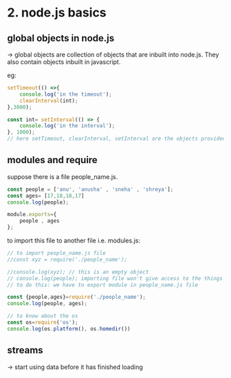 # 2. node.js basics

## global objects in node.js

→ global objects are collection of objects that are inbuilt into node.js. They also contain objects inbuilt in javascript.

eg:

```jsx
setTimeout(() =>{
    console.log('in the timeout');
    clearInterval(int);
},3000);

const int= setInterval(() => {
    console.log('in the interval');
}, 1000);
// here setTimeout, clearInterval, setInterval are the objects provided by global object
```

## modules and require

suppose there is a file people_name.js. 

```jsx
const people = ['anu', 'anusha' , 'sneha' , 'shreya'];
const ages= [17,18,18,17]
console.log(people);

module.exports={
    people , ages
};
```

to import this file to another file i.e. modules.js:

 

```jsx
// to import people_name.js file
//const xyz = require('./people_name');

//console.log(xyz); // this is an empty object
// console.log(people); importing file won't give access to the things in that file
// to do this: we have to export module in people_name.js file

const {people,ages}=require('./people_name');
console.log(people, ages);

// to know about the os
const os=require('os');
console.log(os.platform(), os.homedir())
```

## streams

→ start using data before it has finished loading
